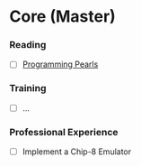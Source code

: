 # Core (Master)

### Reading
- [ ] [Programming Pearls](https://www.amazon.com/Programming-Pearls-2nd-Jon-Bentley/dp/0201657880)

### Training
- [ ] ...

### Professional Experience
- [ ] Implement a Chip-8 Emulator
